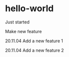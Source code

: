 # hello-world
Just started

Make new feature

20.11.04 Add a new feature 1


20.11.04 Add a new feature 2
